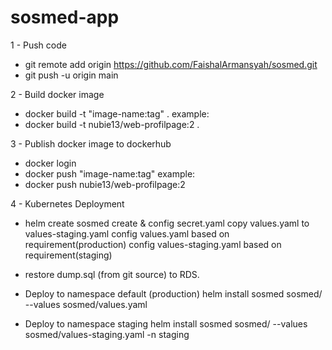 # sosmed-app

1 - Push code
- git remote add origin https://github.com/FaishalArmansyah/sosmed.git
- git push -u origin main

2 - Build docker image
- docker build -t "image-name:tag" .
example:
- docker build -t nubie13/web-profilpage:2 .

3 - Publish docker image to dockerhub
- docker login
- docker push "image-name:tag"
example:
- docker push nubie13/web-profilpage:2

4 - Kubernetes Deployment
- helm create sosmed
create & config secret.yaml
copy values.yaml to values-staging.yaml
config values.yaml based on requirement(production)
config values-staging.yaml based on requirement(staging)

- restore dump.sql (from git source) to RDS.

- Deploy to namespace default (production)
helm install sosmed sosmed/ --values sosmed/values.yaml

- Deploy to namespace staging
helm install sosmed sosmed/ --values sosmed/values-staging.yaml -n staging
